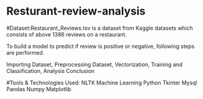 # Resturant-review-analysis

#Dataset:Restaurant_Reviews.tsv is a dataset from Kaggle datasets which 
    consists of above 1386 reviews on a restaurant.

To build a model to predict if review is positive or negative, following steps are performed.

Importing Dataset,
Preprocessing Dataset,
Vectorization,
Training and Classification,
Analysis Conclusion

#Tools & Technologies Used:
NLTK
Machine Learning
Python
Tkinter
Mysql
Pandas
Numpy
Matplotlib
